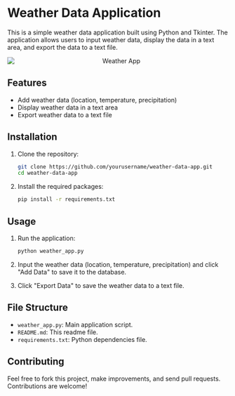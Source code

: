 # Weather Data Application

This is a simple weather data application built using Python and Tkinter. The application allows users to input weather data, display the data in a text area, and export the data to a text file.

<p align="center">
  <img src="https://github.com/AlishbahGhazanfar/Weather_app-tkinter/assets/171797920/6894cae8-b192-420e-bd60-340670196fff" alt="Weather App" style="display:block;margin:auto;">
</p>


## Features

- Add weather data (location, temperature, precipitation)
- Display weather data in a text area
- Export weather data to a text file

## Installation

1. Clone the repository:
    ```bash
    git clone https://github.com/yourusername/weather-data-app.git
    cd weather-data-app
    ```

2. Install the required packages:
    ```bash
    pip install -r requirements.txt
    ```

## Usage

1. Run the application:
    ```bash
    python weather_app.py
    ```

2. Input the weather data (location, temperature, precipitation) and click "Add Data" to save it to the database.

3. Click "Export Data" to save the weather data to a text file.

## File Structure

- `weather_app.py`: Main application script.
- `README.md`: This readme file.
- `requirements.txt`: Python dependencies file.

## Contributing

Feel free to fork this project, make improvements, and send pull requests. Contributions are welcome!

